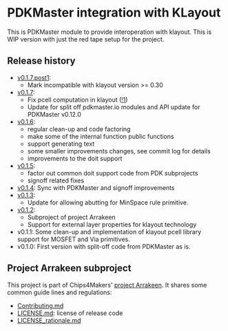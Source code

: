 # PDKMaster integration with KLayout

This is PDKMaster module to provide interoperation with klayout.
This is WIP version with just the red tape setup for the project.

## Release history

* [v0.1.7.post1](https://gitlab.com/Chips4Makers/pdkmaster-io-klayout/-/commits/v0.1.7.post1):
  * Mark incompatible with klayout version >= 0.30
* [v0.1.7](https://gitlab.com/Chips4Makers/pdkmaster-io-klayout/-/commits/v0.1.7):
  * Fix pcell computation in klayout ([!1](https://gitlab.com/Chips4Makers/pdkmaster-io-klayout/-/merge_requests/1))
  * Update for split off pdkmaster.io modules and API update for PDKMaster v0.12.0
* [v0.1.6](https://gitlab.com/Chips4Makers/pdkmaster-io-klayout/-/commits/v0.1.6):
  * regular clean-up and code factoring
  * make some of the internal function public functions
  * support generating text
  * some smaller improvements changes, see commit log for details
  * improvements to the doit support
* [v0.1.5](https://gitlab.com/Chips4Makers/pdkmaster-io-klayout/-/commits/v0.1.5):
  * factor out common doit support code from PDK subprojects
  * signoff related fixes
* [v0.1.4](https://gitlab.com/Chips4Makers/pdkmaster-io-klayout/-/commits/v0.1.4):
  Sync with PDKMaster and signoff improvements
* [v0.1.3](https://gitlab.com/Chips4Makers/pdkmaster-io-klayout/-/commits/v0.1.3):
  * Update for allowing abutting for MinSpace rule primitive.
* [v0.1.2](https://gitlab.com/Chips4Makers/pdkmaster-io-klayout/-/commits/v0.1.2):
  * Subproject of project Arrakeen
  * Support for external layer properties for klayout technology
* v0.1.1: Some clean-up and implementation of klayout pcell library support for MOSFET and Via primitives.
* v0.1.0: First version with split-off code from PDKMaster as is.

## Project Arrakeen subproject

This project is part of Chips4Makers' [project Arrakeen](https://gitlab.com/Chips4Makers/c4m-arrakeen). It shares some common guide lines and regulations:

* [Contributing.md](https://gitlab.com/Chips4Makers/c4m-arrakeen/-/blob/redtape_v1/Contributing.md)
* [LICENSE.md](https://gitlab.com/Chips4Makers/c4m-arrakeen/-/blob/redtape_v1/LICENSE.md): license of release code
* [LICENSE_rationale.md](https://gitlab.com/Chips4Makers/c4m-arrakeen/-/blob/redtape_v1/LICENSE_rationale.md)
